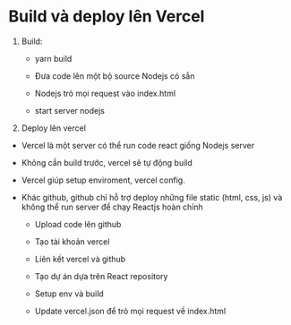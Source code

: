 # Build và deploy lên Vercel

1. Build: 

    - yarn build

    - Đưa code lên một bộ source Nodejs có sẳn

    - Nodejs trỏ mọi request vào index.html

    - start server nodejs


2. Deploy lên vercel

- Vercel là một server có thể run code react giống Nodejs server

- Không cần build trước, vercel sẽ tự động build

- Vercel giúp setup enviroment, vercel config. 

- Khác github, github chỉ hỗ trợ deploy những file static (html, css, js) và không thể run server để chạy Reactjs hoàn chỉnh


    - Upload code lên github

    - Tạo tài khoản vercel

    - Liên kết vercel và github

    - Tạo dự án dựa trên React repository

    - Setup env và build

    - Update vercel.json để trỏ mọi request về index.html